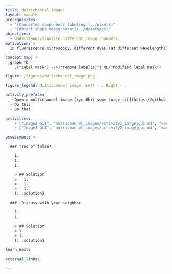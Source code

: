 ```yaml
---
title: Multichannel images
layout: module
prerequisites:
  - "[Connected components labeling](../pixels)"
  - "[Object shape measurement](../datatypes)"
objectives:
  - Understand/visualize different image channels.
motivation: >
  In fluorescence microscopy, different dyes (at different wavelengths) can be registered simultaneously to one set of image spatial coordinates. Each recording is one channel and this information can be used to study/analyze 

concept_map: >
  graph TD
    L("Label mask") -->|"remove label(s)"| ML("Modified label mask")

figure: /figures/multichannel_image.png

figure_legend: Multichannel image. Left - . Right - .

activity_preface: |
  - Open a multichannel image [xyc_8bit_some_image.tif](https://github.com/NEUBIAS/training-resources/raw/master/image_data/xyc_8bit_some_image.tif)
  - Do this
  - Do that

activities:
    - ["ImageJ GUI", "multichannel_images/activity1_imagejgui.md", "markdown"]
    - ["ImageJ GUI", "multichannel_images/activity2_imagejgui.md", "markdown"]

assessment: >

  ### True of false?

    1.
    1.
    1.

    > ## Solution
    >   1.
    >   1.
    >   1.
    {: .solution}

  ###  Discuss with your neighbor

    1.
    1.

    > ## Solution
    > 1.
    > 1.
    {: .solution}

learn_next:

external_links:

---
```

